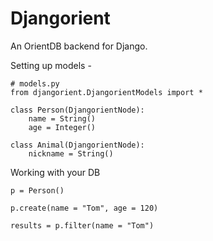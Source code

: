 # Djangorient
An OrientDB backend for Django. 

Setting up models -
```
# models.py
from djangorient.DjangorientModels import *

class Person(DjangorientNode):
	name = String()
	age = Integer()

class Animal(DjangorientNode):
	nickname = String()

```

Working with your DB
```
p = Person()

p.create(name = "Tom", age = 120)

results = p.filter(name = "Tom")
```